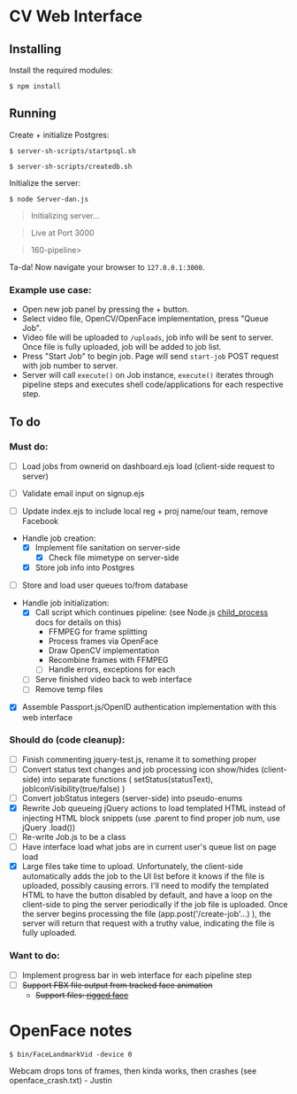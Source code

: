 # CV Web Interface

## Installing

Install the required modules:

`$ npm install`

## Running

Create + initialize Postgres:

`$ server-sh-scripts/startpsql.sh`

`$ server-sh-scripts/createdb.sh`

Initialize the server:

`$ node Server-dan.js`

>Initializing server...

> Live at Port 3000

>

> 160-pipeline>

Ta-da! Now navigate your browser to `127.0.0.1:3000`.

### Example use case:
- Open new job panel by pressing the + button.
- Select video file, OpenCV/OpenFace implementation, press "Queue Job".
- Video file will be uploaded to `/uploads`, job info will be sent to server. Once file is fully uploaded, job will be added to job list.
- Press "Start Job" to begin job. Page will send `start-job` POST request with job number to server.
- Server will call `execute()` on Job instance, `execute()` iterates through pipeline steps and executes shell code/applications for each respective step.

## To do

### Must do:


- [ ] Load jobs from ownerid on dashboard.ejs load (client-side request to server)

- [ ] Validate email input on signup.ejs

- [ ] Update index.ejs to include local reg + proj name/our team, remove Facebook 

- Handle job creation:
  - [x] Implement file sanitation on server-side
    - [x] Check file mimetype on server-side
  - [x] Store job info into Postgres

- [ ] Store and load user queues to/from database

- Handle job initialization:
  - [x] Call script which continues pipeline: (see Node.js [child_process](https://nodejs.org/api/child_process.html) docs for details on this)
      - FFMPEG for frame splitting
      - Process frames via OpenFace
      - Draw OpenCV implementation
      - Recombine frames with FFMPEG
      - [ ] Handle errors, exceptions for each
  - [ ] Serve finished video back to web interface
  - [ ] Remove temp files

- [x] Assemble Passport.js/OpenID authentication implementation with this web interface

### Should do (code cleanup):

- [ ] Finish commenting jquery-test.js, rename it to something proper
- [ ] Convert status text changes and job processing icon show/hides (client-side) into separate functions ( setStatus(statusText), jobIconVisibility(true/false) )
- [ ] Convert jobStatus integers (server-side) into pseudo-enums
- [x] Rewrite Job queueing jQuery actions to load templated HTML instead of injecting HTML block snippets (use .parent to find proper job num, use jQuery .load())
- [ ] Re-write Job.js to be a class
- [ ] Have interface load what jobs are in current user's queue list on page load
- [x] Large files take time to upload. Unfortunately, the client-side automatically adds the job to the UI list before it knows if the file is uploaded, possibly causing errors. I'll need to modify the templated HTML to have the button disabled by default, and have a loop on the client-side to ping the server periodically if the job file is uploaded. Once the server begins processing the file (app.post('/create-job'...) ), the server will return that request with a truthy value, indicating the file is fully uploaded.

### Want to do:

- [ ] Implement progress bar in web interface for each pipeline step
- [ ] ~~Support FBX file output from tracked face animation~~
  - ~~Support files: [rigged face](http://www.turbosquid.com/FullPreview/Index.cfm/ID/341150)~~


# OpenFace notes

`$ bin/FaceLandmarkVid -device 0`

Webcam drops tons of frames, then kinda works, then crashes (see openface_crash.txt) - Justin
